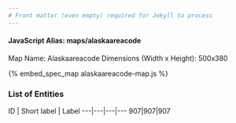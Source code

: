 ```yaml
---
# Front matter (even empty) required for Jekyll to process
---
```


#### JavaScript Alias: maps/alaskaareacode

Map Name: Alaskaareacode
Dimensions (Width x Height): 500x380



{% embed_spec_map alaskaareacode-map.js %}

### List of Entities

ID | Short label | Label
---|---|---|---
907|907|907

